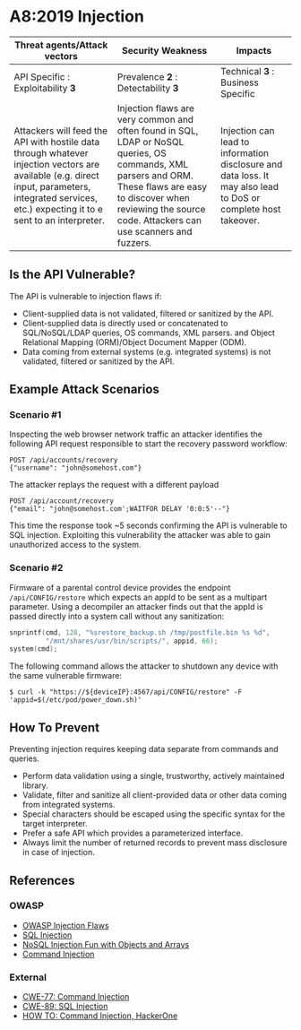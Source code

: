 A8:2019 Injection
=================

| Threat agents/Attack vectors | Security Weakness | Impacts |
| - | - | - |
| API Specific : Exploitability **3** | Prevalence **2** : Detectability **3** | Technical **3** : Business Specific |
| Attackers will feed the API with hostile data through whatever injection vectors are available (e.g. direct input, parameters, integrated services, etc.) expecting it to e sent to an interpreter. | Injection flaws are very common and often found in SQL, LDAP or NoSQL queries, OS commands, XML parsers and ORM. These flaws are easy to discover when reviewing the source code. Attackers can use scanners and fuzzers. | Injection can lead to information disclosure and data loss. It may also lead to DoS or complete host takeover. |

## Is the API Vulnerable?

The API is vulnerable to injection flaws if:

* Client-supplied data is not validated, filtered or sanitized by the API.
* Client-supplied data is directly used or concatenated to SQL/NoSQL/LDAP
  queries, OS commands, XML parsers. and Object Relational Mapping (ORM)/Object
  Document Mapper (ODM).
* Data coming from external systems (e.g. integrated systems) is not validated,
  filtered or sanitized by the API.

## Example Attack Scenarios

### Scenario #1

Inspecting the web browser network traffic an attacker identifies the following
API request responsible to start the recovery password workflow:

```
POST /api/accounts/recovery
{"username": "john@somehost.com"}
```

The attacker replays the request with a different payload

```
POST /api/account/recovery
{"email": "john@somehost.com';WAITFOR DELAY '0:0:5'--"}
```

This time the response took ~5 seconds confirming the API is vulnerable to SQL
injection. Exploiting this vulnerability the attacker was able to gain
unauthorized access to the system.

### Scenario #2

Firmware of a parental control device provides the endpoint
`/api/CONFIG/restore` which expects an appId to be sent as a multipart
parameter. Using a decompiler an attacker finds out that the appId is passed
directly into a system call without any sanitization:

```c
snprintf(cmd, 128, "%srestore_backup.sh /tmp/postfile.bin %s %d",
         "/mnt/shares/usr/bin/scripts/", appid, 66);
system(cmd);
```

The following command allows the attacker to shutdown any device with the same
vulnerable firmware:

```
$ curl -k "https://${deviceIP}:4567/api/CONFIG/restore" -F 'appid=$(/etc/pod/power_down.sh)'
```

## How To Prevent

Preventing injection requires keeping data separate from commands and queries.

* Perform data validation using a single, trustworthy, actively maintained
  library.
* Validate, filter and sanitize all client-provided data or other data coming
  from integrated systems.
* Special characters should be escaped using the specific syntax for the target
  interpreter.
* Prefer a safe API which provides a parameterized interface.
* Always limit the number of returned records to prevent mass disclosure in case
  of injection.

## References

### OWASP

* [OWASP Injection Flaws][1]
* [SQL Injection][2]
* [NoSQL Injection Fun with Objects and Arrays][3]
* [Command Injection][4]

### External

* [CWE-77: Command Injection][5]
* [CWE-89: SQL Injection][6]
* [HOW TO: Command Injection, HackerOne][7]

[1]: https://www.owasp.org/index.php/Injection_Flaws
[2]: https://www.owasp.org/index.php/SQL_Injection
[3]: https://www.owasp.org/images/e/ed/GOD16-NOSQL.pdf
[4]: https://www.owasp.org/index.php/Command_Injection
[5]: https://cwe.mitre.org/data/definitions/77.html
[6]: https://cwe.mitre.org/data/definitions/89.html
[7]: https://www.hackerone.com/blog/how-to-command-injections
